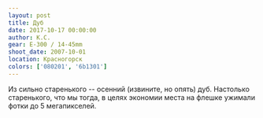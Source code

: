 ```yaml
---
layout: post
title: Дуб
date: 2017-10-17 00:00:00
author: К.С.
gear: E-300 / 14-45mm
shoot_date: 2007-10-01
location: Красногорск
colors: ['080201', '6b1301']
---
```

Из сильно старенького -- осенний (извините, но опять) дуб. Настолько старенького, что мы тогда, в целях экономии места на флешке ужимали фотки до 5 мегапикселей.
